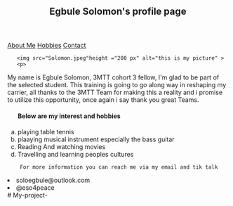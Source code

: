 <!DOCTYPE html>
<html lang="en">
<head>
    <meta charset="UTF-8">
    <title>My profile page</title>
</head>
<body>
     <header>
<h2>Egbule Solomon's profile page</h2>
  </header>
           <nav>
            <section id ="menu">
                <a href="#">About Me</a>
                <a href="#">Hobbies</a>
               <a href="#">Contact</a>
           </section>
       </nav>   
   
       <img src="Solomon.jpeg"height ="200 px" alt="this is my picture" >
       <p> 
My name is Egbule Solomon, 3MTT cohort 3 fellow, I'm glad to be part of the selected student. This training is going to go along way in reshaping my carrier, all thanks to the 3MTT Team for making this a reality and i promise to utilize this opportunity, once again i say thank you great Teams.
   </p>
   <ol type ="a">
   <h4>Below are my interest and hobbies</h4>
   <li>playing table tennis</li>
   <li>plaaying musical instrument especially the bass guitar</li>
   <li>Reading And watching movies</li>
   <li>Travelling and learning peoples cultures</li>
   </ol>
   
        For more information you can reach me via my email and tik talk
<footer> 
           <li>soloegbule@outlook.com</li>
           <li>@eso4peace</li>
</footer>
</body>
</html># My-project-
